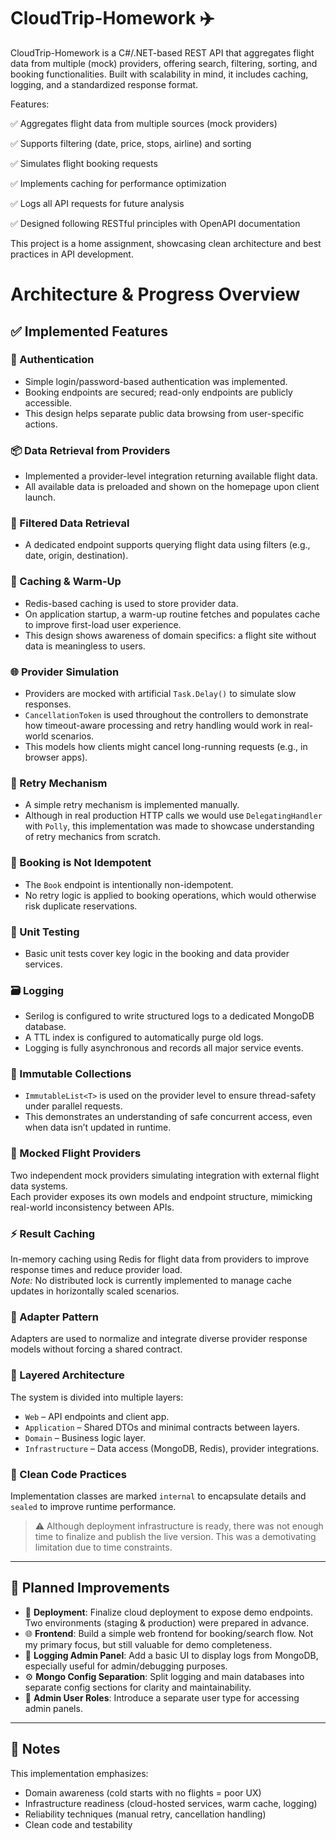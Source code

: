 # CloudTrip-Homework ✈️

CloudTrip-Homework is a C#/.NET-based REST API that aggregates flight data from multiple (mock) providers, offering search, filtering, sorting, and booking functionalities. Built with scalability in mind, it includes caching, logging, and a standardized response format.

Features:

✅ Aggregates flight data from multiple sources (mock providers)

✅ Supports filtering (date, price, stops, airline) and sorting

✅ Simulates flight booking requests

✅ Implements caching for performance optimization

✅ Logs all API requests for future analysis

✅ Designed following RESTful principles with OpenAPI documentation

This project is a home assignment, showcasing clean architecture and best practices in API development.

# Architecture & Progress Overview

## ✅ Implemented Features

### 🔐 Authentication
- Simple login/password-based authentication was implemented.
- Booking endpoints are secured; read-only endpoints are publicly accessible.
- This design helps separate public data browsing from user-specific actions.

### 📦 Data Retrieval from Providers
- Implemented a provider-level integration returning available flight data.
- All available data is preloaded and shown on the homepage upon client launch.

### 🔎 Filtered Data Retrieval
- A dedicated endpoint supports querying flight data using filters (e.g., date, origin, destination).

### 🧠 Caching & Warm-Up
- Redis-based caching is used to store provider data.
- On application startup, a warm-up routine fetches and populates cache to improve first-load user experience.
- This design shows awareness of domain specifics: a flight site without data is meaningless to users.

### 🌐 Provider Simulation
- Providers are mocked with artificial `Task.Delay()` to simulate slow responses.
- `CancellationToken` is used throughout the controllers to demonstrate how timeout-aware processing and retry handling would work in real-world scenarios.
- This models how clients might cancel long-running requests (e.g., in browser apps).

### 🔁 Retry Mechanism
- A simple retry mechanism is implemented manually.
- Although in real production HTTP calls we would use `DelegatingHandler` with `Polly`, this implementation was made to showcase understanding of retry mechanics from scratch.

### 🚫 Booking is Not Idempotent
- The `Book` endpoint is intentionally non-idempotent.
- No retry logic is applied to booking operations, which would otherwise risk duplicate reservations.

### 🧪 Unit Testing
- Basic unit tests cover key logic in the booking and data provider services.

### 🗃️ Logging
- Serilog is configured to write structured logs to a dedicated MongoDB database.
- A TTL index is configured to automatically purge old logs.
- Logging is fully asynchronous and records all major service events.

### 💾 Immutable Collections
- `ImmutableList<T>` is used on the provider level to ensure thread-safety under parallel requests.
- This demonstrates an understanding of safe concurrent access, even when data isn’t updated in runtime.

### 🧪 Mocked Flight Providers
  Two independent mock providers simulating integration with external flight data systems.  
  Each provider exposes its own models and endpoint structure, mimicking real-world inconsistency between APIs.

### ⚡ Result Caching
  In-memory caching using Redis for flight data from providers to improve response times and reduce provider load.  
  *Note:* No distributed lock is currently implemented to manage cache updates in horizontally scaled scenarios.

### 🧱 Adapter Pattern
  Adapters are used to normalize and integrate diverse provider response models without forcing a shared contract.
  
### 🧩 Layered Architecture
  The system is divided into multiple layers:
  - `Web` – API endpoints and client app.
  - `Application` – Shared DTOs and minimal contracts between layers.
  - `Domain` – Business logic layer.
  - `Infrastructure` – Data access (MongoDB, Redis), provider integrations.

### 🧼 Clean Code Practices
  Implementation classes are marked `internal` to encapsulate details and `sealed` to improve runtime performance.

> ⚠️ Although deployment infrastructure is ready, there was not enough time to finalize and publish the live version. This was a demotivating limitation due to time constraints.

---

## 🔧 Planned Improvements

- 🔄 **Deployment**: Finalize cloud deployment to expose demo endpoints. Two environments (staging & production) were prepared in advance.
- 🌐 **Frontend**: Build a simple web frontend for booking/search flow. Not my primary focus, but still valuable for demo completeness.
- 🧩 **Logging Admin Panel**: Add a basic UI to display logs from MongoDB, especially useful for admin/debugging purposes.
- ⚙️ **Mongo Config Separation**: Split logging and main databases into separate config sections for clarity and maintainability.
- 👤 **Admin User Roles**: Introduce a separate user type for accessing admin panels.

---

## 🧠 Notes

This implementation emphasizes:
- Domain awareness (cold starts with no flights = poor UX)
- Infrastructure readiness (cloud-hosted services, warm cache, logging)
- Reliability techniques (manual retry, cancellation handling)
- Clean code and testability
